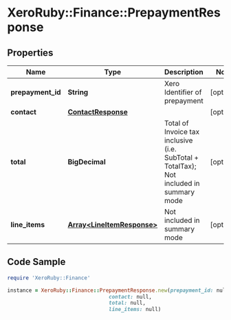 # XeroRuby::Finance::PrepaymentResponse

## Properties

Name | Type | Description | Notes
------------ | ------------- | ------------- | -------------
**prepayment_id** | **String** | Xero Identifier of prepayment | [optional] 
**contact** | [**ContactResponse**](ContactResponse.md) |  | [optional] 
**total** | **BigDecimal** | Total of Invoice tax inclusive (i.e. SubTotal + TotalTax); Not included in summary mode | [optional] 
**line_items** | [**Array&lt;LineItemResponse&gt;**](LineItemResponse.md) | Not included in summary mode | [optional] 

## Code Sample

```ruby
require 'XeroRuby::Finance'

instance = XeroRuby::Finance::PrepaymentResponse.new(prepayment_id: null,
                                 contact: null,
                                 total: null,
                                 line_items: null)
```


